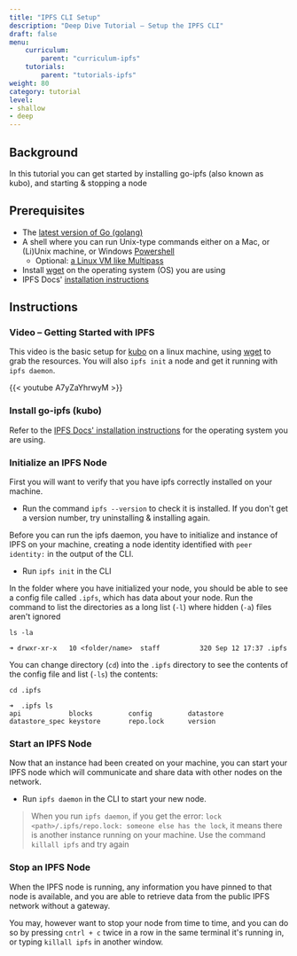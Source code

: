 ```yaml
---
title: "IPFS CLI Setup"
description: "Deep Dive Tutorial – Setup the IPFS CLI"
draft: false
menu:
    curriculum:
        parent: "curriculum-ipfs"
    tutorials:
        parent: "tutorials-ipfs"
weight: 80
category: tutorial
level:
- shallow
- deep
---
```


## Background
In this tutorial you can get started by installing go-ipfs (also known as kubo), and starting & stopping a node

## Prerequisites
* The [latest version of Go (golang)](https://go.dev/doc/install)
* A shell where you can run Unix-type commands either on a Mac, or (Li)Unix machine, or Windows [Powershell](https://docs.microsoft.com/en-us/powershell/scripting/install/installing-powershell-on-windows?view=powershell-7.2)
  * Optional: [a Linux VM like Multipass](https://multipass.run/)
* Install [wget](https://www.tecmint.com/install-wget-in-linux/) on the operating system (OS) you are using
* IPFS Docs' [installation instructions](https://docs.ipfs.io/install/command-line/#system-requirements)


## Instructions

### Video – Getting Started with IPFS
This video is the basic setup for [kubo](https://github.com/ipfs/kubo) on a linux machine, using [wget](https://www.tecmint.com/install-wget-in-linux/) to grab the resources. You will also `ipfs init` a node and get it running with `ipfs daemon`.

{{< youtube A7yZaYhrwyM >}}

### Install go-ipfs (kubo)
Refer to the [IPFS Docs' installation instructions](https://docs.ipfs.io/install/command-line/#system-requirements) for the operating system you are using.

### Initialize an IPFS Node
First you will want to verify that you have ipfs correctly installed on your machine.

* Run the command `ipfs --version` to check it is installed. If you don't get a version number, try uninstalling & installing again.

Before you can run the ipfs daemon, you have to initialize and instance of IPFS on your machine, creating a node identity identified with `peer identity:` in the output of the CLI.

* Run `ipfs init` in the CLI

In the folder where you have initialized your node, you should be able to see a config file called `.ipfs`, which has data about your node. Run the command to list the directories as a long list (`-l`) where hidden (`-a`) files aren't ignored

```
ls -la

➜ drwxr-xr-x   10 <folder/name>  staff          320 Sep 12 17:37 .ipfs
```

You can change directory (`cd`) into the `.ipfs` directory to see the contents of the config file and list (`-ls`) the contents:

```➜
cd .ipfs

➜  .ipfs ls
api            blocks         config         datastore      datastore_spec keystore       repo.lock      version
```





### Start an IPFS Node
Now that an instance had been created on your machine, you can start your IPFS node which will communicate and share data with other nodes on the network.

* Run `ipfs daemon` in the CLI to start your new node.

>  When you run `ipfs daemon`, if you get the error: `lock <path>/.ipfs/repo.lock: someone else has the lock`, it means there is another instance running on your machine. Use the command `killall ipfs` and try again

### Stop an IPFS Node
When the IPFS node is running, any information you have pinned to that node is available, and you are able to retrieve data from the public IPFS network without a gateway.

You may, however want to stop your node from time to time, and you can do so by pressing `cntrl + c` twice in a row in the same terminal it's running in, or typing `killall ipfs` in another window.
